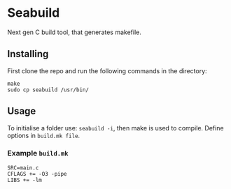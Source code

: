 # Seabuild
Next gen C build tool, that generates makefile.

## Installing
First clone the repo and run the following commands in the directory:
```
make
sudo cp seabuild /usr/bin/
```

## Usage
To initialise a folder use: `seabuild -i`, then make is used to compile. Define options in `build.mk file`.

### Example `build.mk`
```make
SRC=main.c
CFLAGS += -O3 -pipe
LIBS += -lm
```

